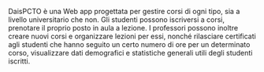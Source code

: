 DaisPCTO è una Web app progettata per gestire corsi di ogni tipo, sia a livello universitario che non. Gli studenti possono iscriversi a corsi, prenotare il proprio
posto in aula a lezione. I professori possono inoltre creare nuovi corsi e organizzare lezioni per essi, nonché rilasciare certificati agli studenti che
hanno seguito un certo numero di ore per un determinato corso, visualizzare dati demografici e statistiche generali utili degli studenti iscritti.
